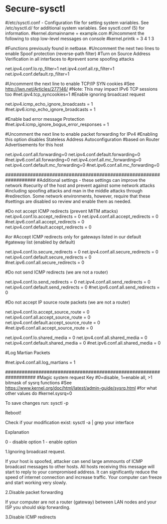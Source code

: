# Secure-sysctl

#/etc/sysctl.conf - Configuration file for setting system variables. See /etc/sysctl.d/ for additional system variables. See sysctl.conf (5) for information.
#kernel.domainname = example.com
#Uncomment the following to stop low-level messages on console
#kernel.printk = 3 4 1 3

#Functions previously found in netbase.
#Uncomment the next two lines to enable Spoof protection (reverse-path filter)
#Turn on Source Address Verification in all interfaces to
#prevent some spoofing attacks

net.ipv4.conf.lo.rp_filter=1
net.ipv4.conf.all.rp_filter=1
net.ipv4.conf.default.rp_filter=1

#Uncomment the next line to enable TCP/IP SYN cookies
#See http://lwn.net/Articles/277146/
#Note: This may impact IPv6 TCP sessions too
#net.ipv4.tcp_syncookies=1
#Enable ignoring broadcast request

net.ipv4.icmp_echo_ignore_broadcasts = 1
#net.ipv6.icmp_echo_ignore_broadcasts = 1

#Enable bad error message Protection 
#net.ipv4.icmp_ignore_bogus_error_responses = 1

#Uncomment the next line to enable packet forwarding for IPv4
#Enabling this option disables Stateless Address Autoconfiguration
#based on Router Advertisements for this host

net.ipv4.conf.all.forwarding=0
net.ipv4.conf.default.forwarding=0
#net.ipv6.conf.all.forwarding=0
net.ipv4.conf.all.mc_forwarding=0
net.ipv4.conf.default.mc_forwarding=0
#net.ipv6.conf.all.mc_forwarding=0

###################################################################
#Additional settings - these settings can improve the network
#security of the host and prevent against some network attacks
#including spoofing attacks and man in the middle attacks through
#redirection. Some network environments, however, require that these
#settings are disabled so review and enable them as needed.

#Do not accept ICMP redirects (prevent MITM attacks)
net.ipv4.conf.lo.accept_redirects = 0
net.ipv4.conf.all.accept_redirects = 0
#net.ipv6.conf.all.accept_redirects = 0
net.ipv4.conf.default.accept_redirects = 0

#_or_
#Accept ICMP redirects only for gateways listed in our default
#gateway list (enabled by default)

net.ipv4.conf.lo.secure_redirects = 0
net.ipv4.conf.all.secure_redirects = 0
net.ipv4.conf.default.secure_redirects = 0
#net.ipv6.conf.all.secure_redirects = 0

#Do not send ICMP redirects (we are not a router)

net.ipv4.conf.lo.send_redirects = 0
net.ipv4.conf.all.send_redirects = 0
net.ipv4.conf.default.send_redirects = 0
#net.ipv6.conf.all.send_redirects = 0

#Do not accept IP source route packets (we are not a router)

net.ipv4.conf.lo.accept_source_route = 0
net.ipv4.conf.all.accept_source_route = 0
net.ipv4.conf.default.accept_source_route = 0
#net.ipv6.conf.all.accept_source_route = 0

net.ipv4.conf.lo.shared_media = 0
net.ipv4.conf.all.shared_media = 0
net.ipv4.conf.default.shared_media = 0
#net.ipv6.conf.all.shared_media = 0

#Log Martian Packets

#net.ipv4.conf.all.log_martians = 1

###################################################################
#Magic system request Key
#0=disable, 1=enable all, >1 bitmask of sysrq functions
#See https://www.kernel.org/doc/html/latest/admin-guide/sysrq.html
#for what other values do
#kernel.sysrq=0

To save changes run: 
sysctl -p

Reboot!

Check if your modification exist:
sysctl -a | grep your interface


Explanation

0 - disable option
1 - enable option

1.Ignoring broadcast request.

If your host is spoofed, attacker can send large ammounts of ICMP broadcast messages to other hosts. All hosts receiving this message will
start to reply  to your compromised address. It can significantly reduce the speed of internet connection and increase traffic.
Your computer can freeze and start working very slowly. 

2.Disable packet forwarding

If your computer are not a router (gateway) between LAN nodes and your ISP you should skip forwarding. 

3.Disable ICMP redirects



